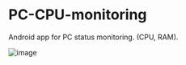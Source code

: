 # PC-CPU-monitoring

Android app for PC status monitoring. (CPU, RAM).

![image](https://user-images.githubusercontent.com/31764930/147558751-e31f1120-9189-418b-be5e-7334a61b9473.png)
